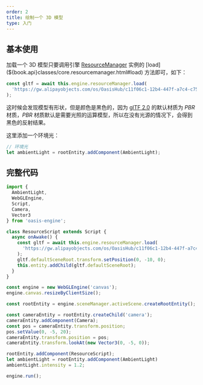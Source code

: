 ```yaml
---
order: 2
title: 绘制一个 3D 模型
type: 入门
---
```


## 基本使用

加载一个 3D 模型只要调用引擎 [ResourceManager](${book.manual}resource/resource-manager.md) 实例的 [load](${book.api}classes/core.resourcemanager.html#load) 方法即可，如下：

```typescript
const gltf = await this.engine.resourceManager.load(
  'https://gw.alipayobjects.com/os/OasisHub/c11f06c1-12b4-447f-a7c4-c75ba7f692f4/86/0.46107136414206873.gltf',
);
```

这时候会发现模型有形状，但是颜色是黑色的，因为 [glTF 2.0](https://www.khronos.org/gltf/) 的默认材质为 *PBR* 材质，*PBR* 材质默认是需要光照的运算模型，所以在没有光源的情况下，会得到黑色的反射结果。

这里添加一个环境光：

```typescript
// 环境光
let ambientLight = rootEntity.addComponent(AmbientLight);
```

## 完整代码

```typescript
import {
  AmbientLight,
  WebGLEngine,
  Script,
  Camera,
  Vector3
} from 'oasis-engine';

class ResourceScript extends Script {
  async onAwake() {
    const gltf = await this.engine.resourceManager.load(
      'https://gw.alipayobjects.com/os/OasisHub/c11f06c1-12b4-447f-a7c4-c75ba7f692f4/86/0.46107136414206873.gltf',
    );
    gltf.defaultSceneRoot.transform.setPosition(0, -10, 0);
    this.entity.addChild(gltf.defaultSceneRoot);
  }
}

const engine = new WebGLEngine('canvas');
engine.canvas.resizeByClientSize();

const rootEntity = engine.sceneManager.activeScene.createRootEntity();

const cameraEntity = rootEntity.createChild('camera');
cameraEntity.addComponent(Camera);
const pos = cameraEntity.transform.position;
pos.setValue(0, -5, 20);
cameraEntity.transform.position = pos;
cameraEntity.transform.lookAt(new Vector3(0, -5, 0));

rootEntity.addComponent(ResourceScript);
let ambientLight = rootEntity.addComponent(AmbientLight)
ambientLight.intensity = 1.2;

engine.run();
```